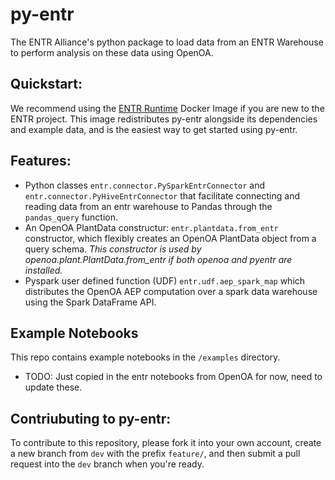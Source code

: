 # py-entr
The ENTR Alliance's python package to load data from an ENTR Warehouse to perform analysis on these data using OpenOA.

## Quickstart:
We recommend using the [ENTR Runtime](https://github.com/entralliance/entr_runtime) Docker Image if you are new to the ENTR project. This image redistributes py-entr alongside its dependencies and example data, and is the easiest way to get started using py-entr.

## Features:

- Python classes `entr.connector.PySparkEntrConnector` and `entr.connector.PyHiveEntrConnector` that facilitate connecting and reading data from an entr warehouse to Pandas through the `pandas_query` function.
- An OpenOA PlantData constructur: `entr.plantdata.from_entr` constructor, which flexibly creates an OpenOA PlantData object from a query schema. *This constructor is used by openoa.plant.PlantData.from_entr if both openoa and pyentr are installed.*
- Pyspark user defined function (UDF) `entr.udf.aep_spark_map` which distributes the OpenOA AEP computation over a spark data warehouse using the Spark DataFrame API.

## Example Notebooks

This repo contains example notebooks in the `/examples` directory.

- TODO: Just copied in the entr notebooks from OpenOA for now, need to update these.

## Contriubuting to py-entr:

To contribute to this repository, please fork it into your own account, create a new branch from `dev` with the prefix `feature/`, and then submit a pull request into the `dev` branch when you're ready.

